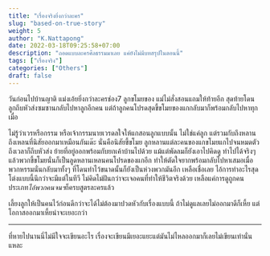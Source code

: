 ```yaml
---
title: "เรื่องจริงยิ่งกว่าละคร"
slug: "based-on-true-story"
weight: 5
author: "K.Nattapong"
date: 2022-03-18T09:25:58+07:00
description: "ถอดแบบละครศีลธรรมมาเลย แค่ยังไม่มีบทสรุปในตอนนี้"
tags: ["เรื่องจริง"]
categories: ["Others"]
draft: false
---
```



วันก่อนไปบ้านญาติ แม่งเอ้ยยิ่งกว่าละครช่อง7 <!--more--> ลูกขโมยของ แม่ไม่สั่งสอนแถมให้ท้ายอีก สุดท้ายโดนลูกถีบหัวส่งซมซานกลับไปหาลูกอีกคน แต่ถ้าลูกคนโปรดสุดขี้ขโมยของแกกลับมาก็พร้อมกลับไปหาทุกเมื่อ

ไม่รู้ว่าเวรหรือกรรม หรือเจ้ากรรมนายเวรดลใจให้แกสอนลูกแบบนั้น ไม่ใช่แค่ลูก แต่รวมกับถึงหลานถึงเหลนที่นิสัยออกมาเหมือนกันเด๊ะ นั่นคือนิสัยขี้ขโมย ลูกหลานแต่ละคนของแกขโมยแกไปจนหมดตัว ถึงเวลาก็ถีบหัวส่ง ย้ายที่อยู่ออกพร้อมกับยกเค้าบ้านไปด้วย แม้แต่พัดลมก็ยังเอาไปคิดดู ทำไปได้จริงๆ แล้วพวกขี้ขโมยนั่นก็เป็นลูดหลานเหลนคนโปรดของแกอีก ทำให้ตัดใจยากพร้อมกลับไปหาเสมอเมื่อพวกหรรมนั่นกลับมาทั้งๆ ที่โดนทำไว้ขนาดนั้นก็ยังเป็นห่วงพวกมันอีก เหลือเชื่อเลย ไอ้การทำอะไรสุดโต่งแบบนี้นึกว่าจะมีแต่ในทีวี ไม่คิดไม่ฝันกว่าจะเจอคนที่ทำให้ชีวิตจริงด้วย เหลือแค่การดูถูกคนประเภท*ไอ้พวกคนจนฯ*ก็ครบสูตรละครแล้ว

เลี้ยงลูกให้เป็นคนไว้ก่อนดีกว่าจะได้ไม่ต้องมาปวดหัวกับเรื่องแบบนี้ ถ้าไม่ดูแลเลยไม่ออกมาดีก็เหี้ย แต่โอกาสออกมาเหี้ยน่าจะเยอะกว่า

---

ที่หายไปนานนี่ไม่มีใจจะเขียนอะไร เรื่องจะเขียนมีเยอะแยะแต่มันไม่ไหลออกมาก็เลยไม่เขียนเท่านั่นแหละ
